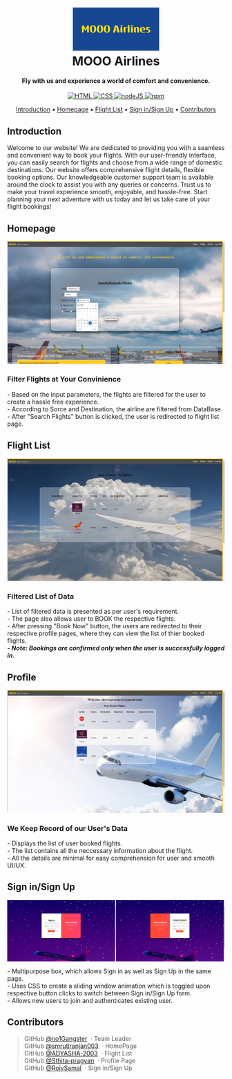 <h1 align="center">
  <br>
  <a href=""><img src="./images/MOOO_Airlines.png" alt="MOOO Airlines" width="200"></a>
  <br>
  MOOO Airlines
  <br>
</h1>

<h4 align="center">Fly with us and experience a world of comfort and convenience.</h4>


<div style="text-align:center">
    <a href = "https://en.wikipedia.org/wiki/HTML">
        <img src = "https://img.shields.io/badge/HTML-HTML5-orange" alt = "HTML" />
    </a>
    <a href = "https://en.wikipedia.org/wiki/CSS">
        <img src = "https://img.shields.io/badge/CSS-CSS3-blue" alt = "CSS" />
    </a>
    <a href = "https://en.wikipedia.org/wiki/Node.js">
        <img src = "https://img.shields.io/badge/node-JS-yellow" alt = "nodeJS" />
    </a>
    <a href = "https://en.wikipedia.org/wiki/Npm">
        <img src = "https://img.shields.io/badge/npm-9.7.2-red" alt = "npm" />
    </a>
</div>

<p align="center">
  <a href="#introduction">Introduction</a> •
  <a href="#homepage">Homepage</a> •
  <a href="#flight-list">Flight List</a> •
  <a href="#profile">Sign in/Sign Up</a> •
  <a href="#contributors">Contributors</a>
</p>


## Introduction
<p>
Welcome to our website! We are dedicated to providing you with a seamless and convenient way to book your flights. With our user-friendly interface, you can easily search for flights and choose from a wide range of domestic destinations. Our website offers comprehensive flight details, flexible booking options. Our knowledgeable customer support team is available around the clock to assist you with any queries or concerns. Trust us to make your travel experience smooth, enjoyable, and hassle-free. Start planning your next adventure with us today and let us take care of your flight bookings!
<p>


## Homepage

<img src = "./images/home-ss.png" alt = "HomePage" />
<h3>Filter Flights at Your Convinience</h3>

<p>- Based on the input parameters, the flights are filtered for the user to create a hassle free experience.<br>- According to Sorce and Destination, the airline are filtered from DataBase.<br>- After "Search Flights" button is clicked, the user is redirected to flight list page.</p>


## Flight List

<img src = "./images/flight-ss.png" alt = "Book Flight">
<h3>Filtered List of Data</h3>
<p>
- List of filtered data is presented as per user's requirement.<br>
- The page also allows user to BOOK the respective flights.<br>
- After pressing "Book Now" button, the users are redirected to their respective profile pages, where they can view the list of thier booked flights.<br>
<b><i>- Note: Bookings are confirmed only when the user is successfully logged in.</i></b>
</p>

## Profile

<img src = "./images/profile-ss.png" alt = "Profile">
<h3>We Keep Record of our User's Data</h3>
<p>
- Displays the list of user booked flights.<br>
- The list contains all the neccessary information about the flight.<br>
- All the details are minimal for easy comprehension for user and smooth UI/UX.
</p>

## Sign in/Sign Up

<div style = "display:flex; flex-direction:row; flex-wrap:wrap;">
    <img src = "./images/signin-ss.png" alt = "Sign-in Box" style = "width:50%">
    <img src = "./images/signup-ss.png" alt = "Sign-up Box" style = "width:50%">
</div>

<p>
- Multipurpose box, which allows Sign in as well as Sign Up in the same page.<br>
- Uses CSS to create a sliding window animation which is toggled upon respective button clicks to switch between Sign in/Sign Up form.<br>
- Allows new users to join and authenticates existing user.
<p>


## Contributors


>GitHub [@no1Gangster](https://github.com/no1Gangster) &nbsp;&middot;&nbsp;Team Leader<br>
>GitHub [@smrutiranjan003](https://github.com/smrutiranjan003) &nbsp;&middot;&nbsp;HomePage<br>
>GitHub [@ADYASHA-2003](https://github.com/ADYASHA-2003) &nbsp;&middot;&nbsp;Flight List<br>
>GitHub [@Sthita-pragyan](https://github.com/Sthita-pragyan) &nbsp;&middot;&nbsp;Profile Page<br>
>GitHub [@RojySamal](https://github.com/RojySamal) &nbsp;&middot;&nbsp;Sign in/Sign Up